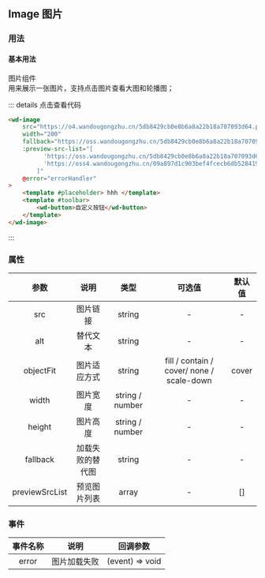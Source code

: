 ## Image 图片

### 用法

#### 基本用法

<div class="component-box">
  <div class="component-box-top"><ClientOnly>
      <wd-image
        src="https://o4.wandougongzhu.cn/5db8429cb0e8b6a8a22b18a707093d64.png"
        width="200"
        fallback="https://oss.wandougongzhu.cn/5db8429cb0e8b6a8a22b18a707093d64.png"
        :preview-src-list="[
          'https://oss.wandougongzhu.cn/5db8429cb0e8b6a8a22b18a707093d64.png',
          'https://oss4.wandougongzhu.cn/09a897d1c903bef4fcecb6db528419c7.png?x-oss-process=image/resize,w_900,h_4000/format,webp',
        ]"
        @error="errorHandler"
      >
        <template #placeholder> hhh </template>
        <template #toolbar>
          <wd-button>自定义按钮</wd-button>
        </template>
      </wd-image>
    </ClientOnly>
  </div>
  <div class="component-box-bottom">
    <div class="component-title">图片组件</div>
    <div class="component-desc">
    用来展示一张图片，支持点击图片查看大图和轮播图；
    </div>
  </div>
</div>

::: details 点击查看代码

```html
<wd-image
	src="https://o4.wandougongzhu.cn/5db8429cb0e8b6a8a22b18a707093d64.png"
	width="200"
	fallback="https://oss.wandougongzhu.cn/5db8429cb0e8b6a8a22b18a707093d64.png"
	:preview-src-list="[
          'https://oss.wandougongzhu.cn/5db8429cb0e8b6a8a22b18a707093d64.png',
          'https://oss4.wandougongzhu.cn/09a897d1c903bef4fcecb6db528419c7.png?x-oss-process=image/resize,w_900,h_4000/format,webp',
        ]"
	@error="errorHandler"
>
	<template #placeholder> hhh </template>
	<template #toolbar>
		<wd-button>自定义按钮</wd-button>
	</template>
</wd-image>
```

:::

### 属性

|      参数      |       说明       |      类型       |                  可选值                   | 默认值 |
| :------------: | :--------------: | :-------------: | :---------------------------------------: | :----: |
|      src       |     图片链接     |     string      |                     -                     |   -    |
|      alt       |     替代文本     |     string      |                     -                     |   -    |
|   objectFit    |   图片适应方式   |     string      | fill / contain / cover/ none / scale-down | cover  |
|     width      |     图片宽度     | string / number |                     -                     |   -    |
|     height     |     图片高度     | string / number |                     -                     |   -    |
|    fallback    | 加载失败的替代图 |     string      |                     -                     |   -    |
| previewSrcList |   预览图片列表   |      array      |                     -                     |   []   |

### 事件

| 事件名称 |     说明     |    回调参数     |
| :------: | :----------: | :-------------: |
|  error   | 图片加载失败 | (event) => void |
